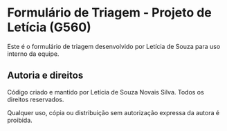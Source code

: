 # Formulário de Triagem - Projeto de Letícia (G560)

Este é o formulário de triagem desenvolvido por Letícia de Souza para uso interno da equipe.

## Autoria e direitos

Código criado e mantido por Letícia de Souza Novais Silva. Todos os direitos reservados.

Qualquer uso, cópia ou distribuição sem autorização expressa da autora é proibida.
